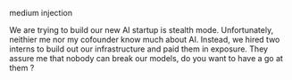 medium injection

We are trying to build our new AI startup is stealth mode. Unfortunately, neithier me nor my cofounder know much about AI. Instead, we hired two interns to build out our infrastructure and paid them in exposure. They assure me that nobody can break our models, do you want to have a go at them ?
